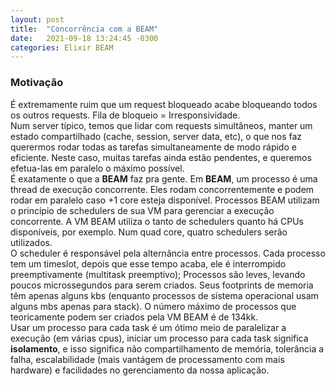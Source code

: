 ```yaml
---
layout: post
title:  "Concorrência com a BEAM"
date:   2021-09-18 13:24:45 -0300
categories: Elixir BEAM 
---
```


### Motivação

É extremamente ruim que um request bloqueado acabe bloqueando todos os outros requests. Fila de bloqueio = Irresponsividade. <br/>
Num server típico, temos que lidar com requests simultâneos, manter um estado compartilhado (cache, session, server data, etc), o que nos faz querermos rodar todas as tarefas simultaneamente de modo rápido e eficiente. Neste caso, muitas tarefas ainda estão pendentes, e queremos efetua-las em paralelo o máximo possível. <br/>
É exatamente o que a <strong>BEAM</strong> faz pra gente. Em <strong>BEAM</strong>, um processo é uma thread de execução concorrente. Eles rodam concorrentemente e podem rodar em paralelo caso +1 core esteja disponível. Processos BEAM utilizam o princípio de schedulers de sua VM para gerenciar a execução concorrente. A VM BEAM utiliza o tanto de schedulers quanto há CPUs disponíveis, por exemplo. Num quad core, quatro schedulers serão utilizados. <br/>
O scheduler é responsável pela alternância entre processos. Cada processo tem um timeslot, depois que esse tempo acaba, ele é interrompido preemptivamente (multitask preemptivo); Processos são leves, levando poucos microssegundos para serem criados. Seus footprints de memoria têm apenas alguns kbs (enquanto processos de sistema operacional usam alguns mbs apenas para stack). O número máximo de processos que teoricamente podem ser criados pela VM BEAM é de 134kk. <br/>
Usar um processo para cada task é um ótimo meio de paralelizar a execução (em várias cpus), iniciar um processo para cada task significa <strong>isolamento</strong>, e isso significa não compartilhamento de memória, tolerância a falha, escalabilidade (mais vantágem de processamento com mais hardware) e facilidades no gerenciamento da nossa aplicação.
